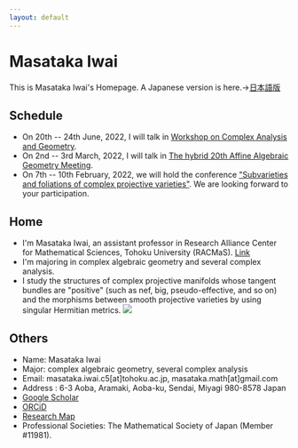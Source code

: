 ```yaml
---
layout: default
---
```




# **Masataka Iwai**
This is Masataka Iwai's Homepage.
A Japanese version is here.→[日本語版](https://masataka123.github.io/blog3/)

## **Schedule**
- On 20th -- 24th June, 2022,  I will talk in [Workshop on Complex Analysis and Geometry](https://grauert-tubes-2022.esaga.net).
- On 2nd -- 3rd March, 2022,  I will talk in [The hybrid 20th Affine Algebraic Geometry Meeting](http://dubouloz.perso.math.cnrs.fr/Confs/AAG-20-Saitama-2022/index.html).
- On 7th -- 10th February, 2022, we will hold the conference ["Subvarieties and foliations of complex projective varieties"](https://tkoike.com/conf_2021/2022Feb.html). We are looking forward to your participation.

## **Home**
- I'm Masataka Iwai, an assistant professor in Research Alliance Center for Mathematical Sciences, Tohoku University (RACMaS). [Link](http://www.racmas.tohoku.ac.jp/organization.php)
- I'm majoring in complex algebraic geometry and several complex analysis.
- I study the structures of complex projective manifolds whose tangent bundles are "positive" (such as nef, big, pseudo-effective, and so on) and the morphisms between smooth projective varieties by using singular Hermitian metrics.
![](https://masataka123.github.io/blog3_e/picture/1.jpg )

## **Others**
- Name: Masataka Iwai
- Major: complex algebraic geometry, several complex analysis
- Email: masataka.iwai.c5[at]tohoku.ac.jp, masataka.math[at]gmail.com 
- Address : 6-3 Aoba, Aramaki, Aoba-ku, Sendai, Miyagi 980-8578 Japan
- [Google Scholar](https://scholar.google.com/citations?hl=ja&user=ZTKnR6QAAAAJ)
- [ORCiD](https://orcid.org/0000-0002-0273-0360)
- [Research Map](https://researchmap.jp/Masataka_iwai)
- Professional Societies: The Mathematical Society of Japan (Member #11981).


